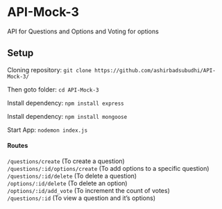 # API-Mock-3
API for Questions and Options and Voting for options

## **Setup**

Cloning repository: `git clone https://github.com/ashirbadsubudhi/API-Mock-3/` 

Then goto folder: `cd API-Mock-3`

Install dependency: `npm install express`

Install dependency: `npm install mongoose`

Start App: `nodemon index.js`

#### **Routes**

`/questions/create`  (To create a question) \
`/questions/:id/options/create`  (To add options to a specific question)  \
`/questions/:id/delete` (To delete a question) \
`/options/:id/delete` (To delete an option) \
`/options/:id/add_vote` (To increment the count of votes) \
`/questions/:id` (To view a question and it’s options)
